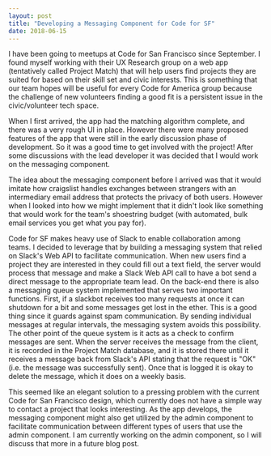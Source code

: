 ```yaml
---
layout: post
title: "Developing a Messaging Component for Code for SF"
date: 2018-06-15
---
```


I have been going to meetups at Code for San Francisco since September. I found myself working with their UX Research group on a web app (tentatively called Project Match) that will help users find projects they are suited for based on their skill set and civic interests. This is something that our team hopes will be useful for every Code for America group because the challenge of new volunteers finding a good fit is a persistent issue in the civic/volunteer tech space.

When I first arrived, the app had the matching algorithm complete, and there was a very rough UI in place. However there were many proposed features of the app that were still in the early discussion phase of development. So it was a good time to get involved with the project! After some discussions with the lead developer it was decided that I would work on the messaging component.

The idea about the messaging component before I arrived was that it would imitate how craigslist handles exchanges between strangers with an intermediary email address that protects the privacy of both users. However when I looked into how we might implement that it didn't look like something that would work for the team's shoestring budget (with automated, bulk email services you get what you pay for).

Code for SF makes heavy use of Slack to enable collaboration among teams. I decided to leverage that by building a messaging system that relied on Slack's Web API to facilitate communication. When new users find a project they are interested in they could fill out a text field, the server would process that message and make a Slack Web API call to have a bot send a direct message to the appropriate team lead. On the back-end there is also a messaging queue system implemented that serves two important functions. First, if a slackbot receives too many requests at once it can shutdown for a bit and some messages get lost in the ether. This is a good thing since it guards against spam communication. By sending individual messages at regular intervals, the messaging system avoids this possibility. The other point of the queue system is it acts as a check to confirm messages are sent. When the server receives the message from the client, it is recorded in the Project Match database, and it is stored there until it receives a message back from Slack's API stating that the request is "OK" (i.e. the message was successfully sent). Once that is logged it is okay to delete the message, which it does on a weekly basis.  

This seemed like an elegant solution to a pressing problem with the current Code for San Francisco design, which currently does not have a simple way to contact a project that looks interesting. As the app develops, the messaging component might also get utilized by the admin component to facilitate communication between different types of users that use the admin component. I am currently working on the admin component, so I will discuss that more in a future blog post.
